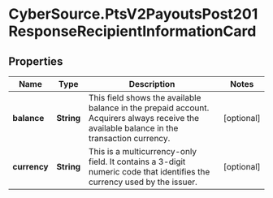 # CyberSource.PtsV2PayoutsPost201ResponseRecipientInformationCard

## Properties
Name | Type | Description | Notes
------------ | ------------- | ------------- | -------------
**balance** | **String** | This field shows the available balance in the prepaid account.  Acquirers always receive the available balance in the transaction currency.  | [optional] 
**currency** | **String** | This is a multicurrency-only field. It contains a 3-digit numeric code that identifies the currency used by the issuer.  | [optional] 


